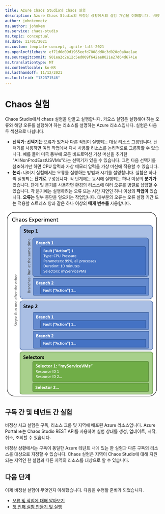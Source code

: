```yaml
---
title: Azure Chaos Studio의 Chaos 실험
description: Azure Chaos Studio의 비정상 상황에서의 실험 개념을 이해합니다. 비정형 실험의 일부는 무엇인가요? 비정실용성 실험을 만들려면 어떻게 해야 합니까?
author: johnkemnetz
ms.author: johnkem
ms.service: chaos-studio
ms.topic: conceptual
ms.date: 11/01/2021
ms.custom: template-concept, ignite-fall-2021
ms.openlocfilehash: ef71d6d09d1965eefd7008dd8c3d020c0a8ae1ae
ms.sourcegitcommit: 901ea2c2e12c5ed009f642ae8021e27d64d6741e
ms.translationtype: MT
ms.contentlocale: ko-KR
ms.lasthandoff: 11/12/2021
ms.locfileid: "132371546"
---
```

# <a name="chaos-experiments"></a>Chaos 실험

Chaos Studio에서 chaos 실험을 만들고 실행합니다. 카오스 실험은 실행해야 하는 오류와 해당 오류를 실행해야 하는 리소스를 설명하는 Azure 리소스입니다. 실험은 다음 두 섹션으로 나뉩니다.
- **선택기: 선택기는** 오류가 있거나 다른 작업이 실행되는 대상 리소스 그룹입니다. 선택기를 사용하면 여러 작업에서 다시 사용할 리소스를 논리적으로 그룹화할 수 있습니다. 예를 들어 미국 동부에 모든 비프로덕션 가상 머신을 추가한 "AllNonProdEastUSVMs"라는 선택기가 있을 수 있습니다. 그런 다음 선택기를 참조하기만 하면 CPU 압력과 가상 메모리 압력을 가상 머신에 적용할 수 있습니다.
- **논리:** 나머지 실험에서는 오류를 실행하는 방법과 시기를 설명합니다. 실험은 하나씩 실행되는 **단계로** 구성됩니다. 각 단계에는 동시에 실행되는 하나 이상의 **분기가** 있습니다. 단계 및 분기를 사용하면 환경의 리소스에 여러 오류를 병렬로 삽입할 수 있습니다. 각 분기에는 실행하려는 오류 또는 시간 지연인 하나 이상의 **작업이** 있습니다. **오류는** 일부 중단을 일으키는 작업입니다. 대부분의 오류는 오류 실행 기간 또는 적용할 스트레스 양과 같은 하나 이상의 **매개 변수를** 사용합니다.

![카오스 실험의 레이아웃을 보여 주는 다이어그램.](images/chaos-experiment.png)

## <a name="cross-subscription-and-cross-tenant-experiments"></a>구독 간 및 테넌트 간 실험

비정상 사고 실험은 구독, 리소스 그룹 및 지역에 배포된 Azure 리소스입니다. Azure Portal 또는 Chaos Studio REST API를 사용하여 실험 상태를 생성, 업데이트, 시작, 취소, 조회할 수 있습니다.

비정상 상황에서는 구독이 동일한 Azure 테넌트 내에 있는 한 실험과 다른 구독의 리소스를 대상으로 지정할 수 있습니다. Chaos 실험은 지역이 Chaos Studio에 대해 지원되는 지역인 한 실험과 다른 지역의 리소스를 대상으로 할 수 있습니다.

## <a name="next-steps"></a>다음 단계
이제 비정실 실험이 무엇인지 이해했습니다. 다음을 수행할 준비가 되었습니다.
- [오류 및 작업에 대해 알아보기](chaos-studio-faults-actions.md)
- [첫 번째 실험 만들기 및 실행](chaos-studio-tutorial-service-direct-portal.md)
